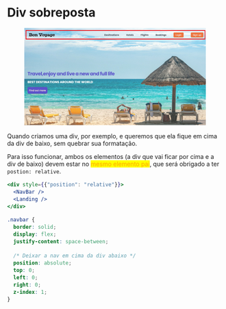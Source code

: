 # Div sobreposta

<figure><img src="../../../../.gitbook/assets/image.png" alt=""><figcaption></figcaption></figure>

Quando criamos uma div, por exemplo, e queremos que ela fique em cima da div de baixo, sem quebrar sua formatação.

Para isso funcionar, ambos os elementos (a div que vai ficar por cima e a div de baixo) devem estar no <mark style="color:orange;">mesmo elemento pai</mark>, que será obrigado a ter `postion: relative`.

```jsx
<div style={{"position": "relative"}}>
  <NavBar />
  <Landing />
</div>
```

```css
.navbar {
  border: solid;
  display: flex;
  justify-content: space-between;

  /* Deixar a nav em cima da div abaixo */
  position: absolute;
  top: 0;
  left: 0;
  right: 0;
  z-index: 1;
}
```
